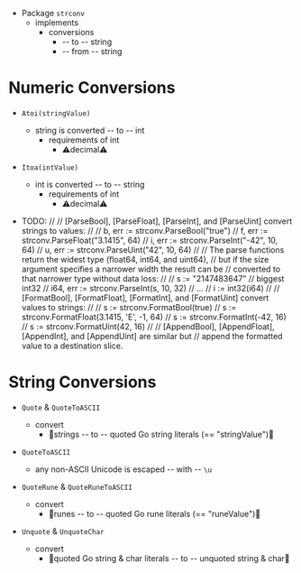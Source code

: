 * Package `strconv`
  * implements 
    * conversions 
      * -- to -- string
      * -- from -- string

# Numeric Conversions
* `Atoi(stringValue)`
  * string is converted -- to -- int
    * requirements of int
      * ⚠️decimal⚠️
* `Itoa(intValue)`
  * int is converted -- to -- string
    * requirements of int
      * ⚠️decimal⚠️

* TODO:
          //
          // [ParseBool], [ParseFloat], [ParseInt], and [ParseUint] convert strings to values:
          //
          //	b, err := strconv.ParseBool("true")
          //	f, err := strconv.ParseFloat("3.1415", 64)
          //	i, err := strconv.ParseInt("-42", 10, 64)
          //	u, err := strconv.ParseUint("42", 10, 64)
          //
          // The parse functions return the widest type (float64, int64, and uint64),
          // but if the size argument specifies a narrower width the result can be
          // converted to that narrower type without data loss:
          //
          //	s := "2147483647" // biggest int32
          //	i64, err := strconv.ParseInt(s, 10, 32)
          //	...
          //	i := int32(i64)
          //
          // [FormatBool], [FormatFloat], [FormatInt], and [FormatUint] convert values to strings:
          //
          //	s := strconv.FormatBool(true)
          //	s := strconv.FormatFloat(3.1415, 'E', -1, 64)
          //	s := strconv.FormatInt(-42, 16)
          //	s := strconv.FormatUint(42, 16)
          //
          // [AppendBool], [AppendFloat], [AppendInt], and [AppendUint] are similar but
          // append the formatted value to a destination slice.

# String Conversions

* `Quote` & `QuoteToASCII`
  * convert 
    * 👀strings -- to -- quoted Go string literals (== "stringValue")👀

* `QuoteToASCII`
  * any non-ASCII Unicode is escaped -- with -- `\u`

* `QuoteRune` & `QuoteRuneToASCII`
  * convert
    * 👀runes -- to -- quoted Go rune literals (== "runeValue")👀 

* `Unquote` & `UnquoteChar`
  * convert
    * 👀quoted Go string & char literals -- to -- unquoted string & char👀

